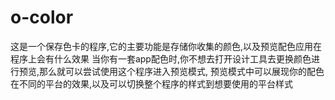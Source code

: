# o-color

这是一个保存色卡的程序,它的主要功能是存储你收集的颜色,以及预览配色应用在程序上会有什么效果
当你有一套app配色时,你不想去打开设计工具去更换颜色进行预览,那么就可以尝试使用这个程序进入预览模式,
预览模式中可以展现你的配色在不同的平台的效果,以及可以切换整个程序的样式到想要使用的平台样式
